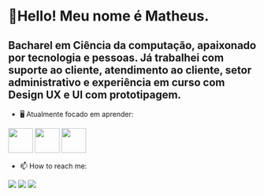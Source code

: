 # 👋Hello! Meu nome é Matheus.

## **Bacharel** em Ciência da computação, apaixonado por tecnologia e pessoas. Já trabalhei com suporte ao cliente, atendimento ao cliente, setor administrativo e experiência em curso com Design UX e UI com prototipagem.

- 🖥️ Atualmente focado em aprender:

 <div display = 'inline'>
    <img width='50' high='50' src="https://cdn.jsdelivr.net/gh/devicons/devicon@latest/icons/html5/html5-original.svg" />
    <img width='50' high='50' src="https://cdn.jsdelivr.net/gh/devicons/devicon@latest/icons/css3/css3-original.svg" />
    <img width='50' high='50' src="https://cdn.jsdelivr.net/gh/devicons/devicon@latest/icons/javascript/javascript-original.svg" />
</div>
          

- 📫 How to reach me:
<div display='inline'>
<a href="https://www.instagram.com/theus__mwp/" target="_blank"><img src="https://img.shields.io/badge/-Instagram-%23E4405F?style=for-the-badge&logo=instagram&logoColor=white" target="_blank"></a>
<a href = "mailto:matheusgrhp@gmail.com"><img src="https://img.shields.io/badge/Gmail-D14836?style=for-the-badge&logo=gmail&logoColor=white" target="_blank"></a>
<a href="https://www.linkedin.com/in/matheuswesleyp/" target="_blank"><img src="https://img.shields.io/badge/-LinkedIn-%230077B5?style=for-the-badge&logo=linkedin&logoColor=white" target="_blank"></a>   
</div>
          
